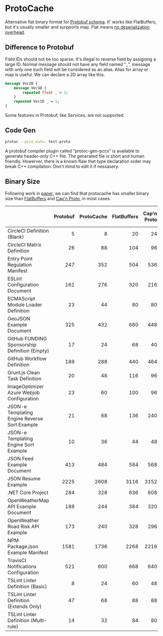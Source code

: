 # ProtoCache

Alternative flat binary format for [Protobuf schema](https://protobuf.dev/programming-guides/proto3/). It' works like FlatBuffers, but it's usually smaller and surpports map. Flat means [no deserialization overhead](https://flatbuffers.dev/flatbuffers_benchmarks.html).

## Difference to Protobuf
Field IDs should not be too sparse. It's illegal to reverse field by assigning a large ID. Normal message should not have any field named "_", message with only one such field will be considered as an alias. Alias for array or map is useful. We can declare a 2D array like this.
```protobuf
message Vec2D {
	message Vec1D {
		repeated float _ = 1;
	}
	repeated Vec1D _ = 1;
}
```
Some features in Protobuf, like Services, are not supported.

## Code Gen
```sh
protoc --pccx_out=. test.proto
```
A protobuf compiler plugin called "protoc-gen-pccx" is available to generate header-only C++ file. The generated file is short and human friendly. Howerver, there is a known flaw that type declaration order may break C++ compilation. Don't mind to edit it if nessasery.


## Binary Size

Following work in [paper](https://arxiv.org/pdf/2201.02089.pdf), we can find that protocache has smaller binary size than [FlatBuffers](https://flatbuffers.dev/) and [Cap'n Proto](https://capnproto.org/), in most cases.

|  | Protobuf | ProtoCache | FlatBuffers | Cap'n Proto | Protobuf-ZSTD1 | ProtoCache-ZSTD1 | Cap'n Proto (Packed) |
|:-------|----:|----:|----:|----:|----:|----:|----:|
| CircleCI Definition (Blank) | 5 | 8 | 20 | 24 | 18 | 21 | 6 |
| CircleCI Matrix Definition | 26 | 88 | 104 | 96 | 39 | 61 | 36 |
| Entry Point Regulation Manifest | 247 | 352 | 504 | 536 | 195 | 236 | 318 |
| ESLint Configuration Document | 161 | 276 | 320 | 216 | 158 | 136 | 131 |
| ECMAScript Module Loader Definition | 23 | 44 | 80 | 80 | 36 | 57 | 35 |
| GeoJSON Example Document | 325 | 432 | 680 | 448 | 128 | 165 | 228 | 165 |
| GitHub FUNDING Sponsorship Definition (Empty) | 17 | 24 | 68 | 40 | 30 | 37 | 25 |
| GitHub Workflow Definition | 189 | 288 | 440 | 464 | 170 | 212 | 242 |
| Grunt.js Clean Task Definition | 20 | 48 | 116 | 96 | 33 | 51 | 39 |
| ImageOptimizer Azure Webjob Configuration | 23 | 60 | 100 | 96 | 36 | 65 | 44 |
| JSON-e Templating Engine Reverse Sort Example | 21 | 68 | 136 | 240 | 34 | 67 | 43 |
| JSON-e Templating Engine Sort Example | 10 | 36 | 44 | 48 | 23 | 49 | 18 |
| JSON Feed Example Document | 413 | 484 | 584 | 568 | 264 | 319 | 470 |
| JSON Resume Example | 2225 | 2608 | 3116 | 3152 | 1411 | 1584 | 2549 |
| .NET Core Project | 284 | 328 | 636 | 608 | 178 | 158 | 376 |
| OpenWeatherMap API Example Document | 188 | 244 | 384 | 320 | 201 | 227 | 206 |
| OpenWeather Road Risk API Example | 173 | 240 | 328 | 296 | 178 | 218 | 204 |
| NPM Package.json Example Manifest | 1581 | 1736 | 2268 | 2216 | 952 | 1021 | 1755 |
| TravisCI Notifications Configuration | 521 | 600 | 668 | 640 | 105 | 121 | 566 |
| TSLint Linter Definition (Basic) | 8 | 24 | 60 | 48 | 21 | 37 | 12 |
| TSLint Linter Definition (Extends Only) | 47 | 68 | 88 | 88 | 53 | 75 | 62 |
| TSLint Linter Definition (Multi-rule) | 14 | 32 | 84 | 80 | 27 | 45 | 23 |